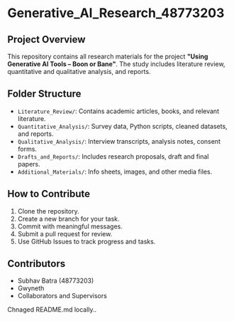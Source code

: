 # Generative_AI_Research_48773203

## Project Overview
This repository contains all research materials for the project **"Using Generative AI Tools – Boon or Bane"**. The study includes literature review, quantitative and qualitative analysis, and reports.

## Folder Structure

- `Literature_Review/`: Contains academic articles, books, and relevant literature.
- `Quantitative_Analysis/`: Survey data, Python scripts, cleaned datasets, and reports.
- `Qualitative_Analysis/`: Interview transcripts, analysis notes, consent forms.
- `Drafts_and_Reports/`: Includes research proposals, draft and final papers.
- `Additional_Materials/`: Info sheets, images, and other media files.

## How to Contribute

1. Clone the repository.
2. Create a new branch for your task.
3. Commit with meaningful messages.
4. Submit a pull request for review.
5. Use GitHub Issues to track progress and tasks.

## Contributors
- Subhav Batra (48773203)
- Gwyneth
- Collaborators and Supervisors

Chnaged README.md locally..
